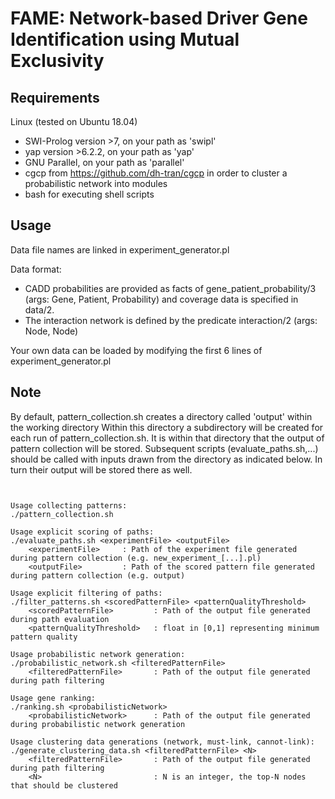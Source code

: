 # FAME: Network-based Driver Gene Identification using Mutual Exclusivity

## Requirements

Linux (tested on Ubuntu 18.04)

* SWI-Prolog version >7, on your path as 'swipl'
* yap version >6.2.2, on your path as 'yap'
* GNU Parallel, on your path as 'parallel'
* cgcp from https://github.com/dh-tran/cgcp in order to cluster a probabilistic network into modules
* bash for executing shell scripts

## Usage

Data file names are linked in experiment_generator.pl

Data format:

* CADD probabilities are provided as facts of gene_patient_probability/3 (args: Gene, Patient, Probability)
and coverage data is specified in data/2.
* The interaction network is defined by the predicate interaction/2 (args: Node, Node)

Your own data can be loaded by modifying the first 6 lines of experiment_generator.pl

## Note

By default, pattern_collection.sh creates a directory called 'output' within the working directory
Within this directory a subdirectory will be created for each run of pattern_collection.sh.
It is within that directory that the output of pattern collection will be stored.
Subsequent scripts (evaluate_paths.sh,...) should be called with inputs drawn from the directory as indicated below.
In turn their output will be stored there as well.

```


Usage collecting patterns:
./pattern_collection.sh

Usage explicit scoring of paths:
./evaluate_paths.sh <experimentFile> <outputFile>
    <experimentFile>     : Path of the experiment file generated during pattern collection (e.g. new_experiment_[...].pl)
    <outputFile>         : Path of the scored pattern file generated during pattern collection (e.g. output)

Usage explicit filtering of paths:
./filter_patterns.sh <scoredPatternFile> <patternQualityThreshold>
    <scoredPatternFile>         : Path of the output file generated during path evaluation
    <patternQualityThreshold>   : float in [0,1] representing minimum pattern quality

Usage probabilistic network generation:
./probabilistic_network.sh <filteredPatternFile>
    <filteredPatternFile>       : Path of the output file generated during path filtering

Usage gene ranking:
./ranking.sh <probabilisticNetwork>
    <probabilisticNetwork>      : Path of the output file generated during probabilistic network generation

Usage clustering data generations (network, must-link, cannot-link):
./generate_clustering_data.sh <filteredPatternFile> <N>
    <filteredPatternFile>       : Path of the output file generated during path filtering
    <N>                         : N is an integer, the top-N nodes that should be clustered
```
